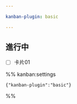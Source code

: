 ```yaml
---

kanban-plugin: basic

---
```


## 進行中

- [ ] 卡片01




%% kanban:settings
```
{"kanban-plugin":"basic"}
```
%%